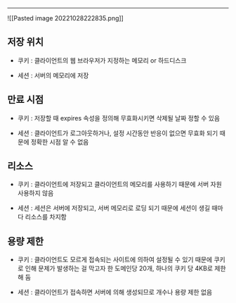 
- - -

![[Pasted image 20221028222835.png]]

## 저장 위치

-   쿠키 : 클라이언트의 웹 브라우저가 지정하는 메모리 or 하드디스크
    
-   세션 : 서버의 메모리에 저장
    

  

## 만료 시점

-   쿠키 : 저장할 때 expires 속성을 정의해 무효화시키면 삭제될 날짜 정할 수 있음
    
-   세션 : 클라이언트가 로그아웃하거나, 설정 시간동안 반응이 없으면 무효화 되기 때문에 정확한 시점 알 수 없음
    

  

## 리소스

-   쿠키 : 클라이언트에 저장되고 클라이언트의 메모리를 사용하기 때문에 서버 자원 사용하지 않음
    
-   세션 : 세션은 서버에 저장되고, 서버 메모리로 로딩 되기 때문에 세션이 생길 때마다 리소스를 차지함
    

  

## 용량 제한

-   쿠키 : 클라이언트도 모르게 접속되는 사이트에 의하여 설정될 수 있기 때문에 쿠키로 인해 문제가 발생하는 걸 막고자 한 도메인당 20개, 하나의 쿠키 당 4KB로 제한해 둠
    
-   세션 : 클라이언트가 접속하면 서버에 의해 생성되므로 개수나 용량 제한 없음